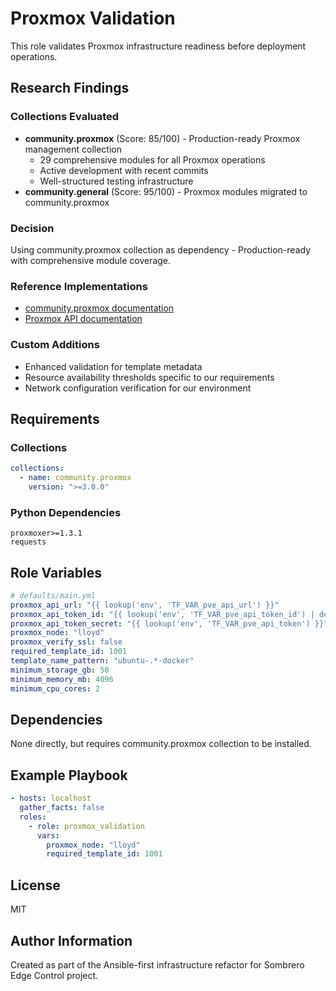 # Proxmox Validation

This role validates Proxmox infrastructure readiness before deployment operations.

## Research Findings

### Collections Evaluated

- **community.proxmox** (Score: 85/100) - Production-ready Proxmox management collection
  - 29 comprehensive modules for all Proxmox operations
  - Active development with recent commits
  - Well-structured testing infrastructure
- **community.general** (Score: 95/100) - Proxmox modules migrated to community.proxmox

### Decision

Using community.proxmox collection as dependency - Production-ready with comprehensive module coverage.

### Reference Implementations

- [community.proxmox documentation](https://docs.ansible.com/ansible/latest/collections/community/proxmox/)
- [Proxmox API documentation](https://pve.proxmox.com/pve-docs/api-viewer/)

### Custom Additions

- Enhanced validation for template metadata
- Resource availability thresholds specific to our requirements
- Network configuration verification for our environment

## Requirements

### Collections

```yaml
collections:
  - name: community.proxmox
    version: ">=3.0.0"
```

### Python Dependencies

```
proxmoxer>=1.3.1
requests
```

## Role Variables

```yaml
# defaults/main.yml
proxmox_api_url: "{{ lookup('env', 'TF_VAR_pve_api_url') }}"
proxmox_api_token_id: "{{ lookup('env', 'TF_VAR_pve_api_token_id') | default('terraform@pve!token') }}"
proxmox_api_token_secret: "{{ lookup('env', 'TF_VAR_pve_api_token') }}"
proxmox_node: "lloyd"
proxmox_verify_ssl: false
required_template_id: 1001
template_name_pattern: "ubuntu-.*-docker"
minimum_storage_gb: 50
minimum_memory_mb: 4096
minimum_cpu_cores: 2
```

## Dependencies

None directly, but requires community.proxmox collection to be installed.

## Example Playbook

```yaml
- hosts: localhost
  gather_facts: false
  roles:
    - role: proxmox_validation
      vars:
        proxmox_node: "lloyd"
        required_template_id: 1001
```

## License

MIT

## Author Information

Created as part of the Ansible-first infrastructure refactor for Sombrero Edge Control project.

